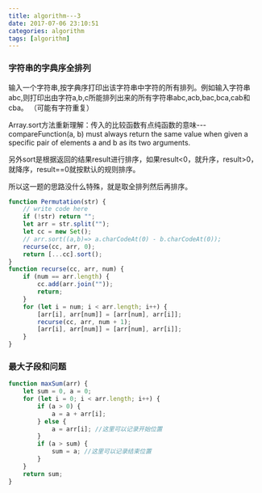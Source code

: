 ```yaml
---
title: algorithm---3
date: 2017-07-06 23:10:51
categories: algorithm
tags: [algorithm]
---
```

### 字符串的字典序全排列

输入一个字符串,按字典序打印出该字符串中字符的所有排列。例如输入字符串abc,则打印出由字符a,b,c所能排列出来的所有字符串abc,acb,bac,bca,cab和cba。 （可能有字符重复）

Array.sort方法重新理解：传入的比较函数有点纯函数的意味---compareFunction(a, b) must always return the same value when given a specific pair of elements a and b as its two arguments.

另外sort是根据返回的结果result进行排序，如果result<0，就升序，result>0，就降序，result==0就按默认的规则排序。

所以这一题的思路没什么特殊，就是取全排列然后再排序。

```javascript
function Permutation(str) {
    // write code here
    if (!str) return "";
    let arr = str.split("");
    let cc = new Set();
    // arr.sort((a,b)=> a.charCodeAt(0) - b.charCodeAt(0));
    recurse(cc, arr, 0);
    return [...cc].sort();
}
function recurse(cc, arr, num) {
    if (num == arr.length) {
        cc.add(arr.join(""));
        return;
    }
    for (let i = num; i < arr.length; i++) {
        [arr[i], arr[num]] = [arr[num], arr[i]];
        recurse(cc, arr, num + 1);
        [arr[i], arr[num]] = [arr[num], arr[i]];
    }
}
```

### 最大子段和问题

```javascript
function maxSum(arr) {
    let sum = 0, a = 0;
    for (let i = 0; i < arr.length; i++) {
        if (a > 0) {
            a = a + arr[i];
        } else {
            a = arr[i]; //这里可以记录开始位置
        }
        if (a > sum) {
            sum = a; //这里可以记录结束位置
        }
    }
    return sum;
}
```